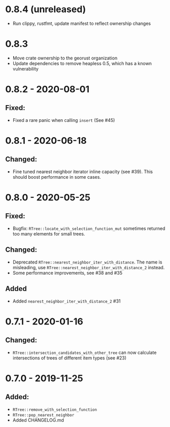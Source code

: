 # 0.8.4 (unreleased)
- Run clippy, rustfmt, update manifest to reflect ownership changes

# 0.8.3
- Move crate ownership to the georust organization
- Update dependencies to remove heapless 0.5, which has a known vulnerability

# 0.8.2 - 2020-08-01
## Fixed:
 - Fixed a rare panic when calling `insert` (See #45)
# 0.8.1 - 2020-06-18
## Changed:
 - Fine tuned nearest neighbor iterator inline capacity (see  #39). This should boost performance in some cases.
# 0.8.0 - 2020-05-25
## Fixed:
 - Bugfix: `RTree::locate_with_selection_function_mut` sometimes returned too many elements for small trees.
## Changed:
 - Deprecated `RTree::nearest_neighbor_iter_with_distance`. The name is misleading, use `RTree::nearest_neighbor_iter_with_distance_2` instead.
 - Some performance improvements, see #38 and #35
## Added
 - Added `nearest_neighbor_iter_with_distance_2` #31
# 0.7.1 - 2020-01-16
## Changed:
 - `RTree::intersection_candidates_with_other_tree` can now calculate intersections of trees of different item types (see #23)
# 0.7.0 - 2019-11-25
## Added:
 - `RTree::remove_with_selection_function`
 - `RTree::pop_nearest_neighbor`
 - Added CHANGELOG.md